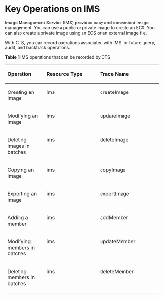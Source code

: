 # Key Operations on IMS<a name="en-us_topic_0100236047"></a>

Image Management Service \(IMS\) provides easy and convenient image management. You can use a public or private image to create an ECS. You can also create a private image using an ECS or an external image file.

With CTS, you can record operations associated with IMS for future query, audit, and backtrack operations.

**Table  1**  IMS operations that can be recorded by CTS

<a name="table30216176152351"></a>
<table><thead align="left"><tr id="r24a7c521090a4f9582cde9233b0fddb4"><th class="cellrowborder" valign="top" width="25.430000000000003%" id="mcps1.2.4.1.1"><p id="a06c79d9abeb64efc88fda32dfc49329a"><a name="a06c79d9abeb64efc88fda32dfc49329a"></a><a name="a06c79d9abeb64efc88fda32dfc49329a"></a><strong id="b842352706103557"><a name="b842352706103557"></a><a name="b842352706103557"></a>Operation</strong></p>
</th>
<th class="cellrowborder" valign="top" width="34.78%" id="mcps1.2.4.1.2"><p id="ac4fb23b3248346c4830a6c354a8ddf40"><a name="ac4fb23b3248346c4830a6c354a8ddf40"></a><a name="ac4fb23b3248346c4830a6c354a8ddf40"></a><strong id="b84235270610360"><a name="b84235270610360"></a><a name="b84235270610360"></a>Resource Type</strong></p>
</th>
<th class="cellrowborder" valign="top" width="39.79%" id="mcps1.2.4.1.3"><p id="ac0df6ba904f44e1e9724bd48c8dcae1f"><a name="ac0df6ba904f44e1e9724bd48c8dcae1f"></a><a name="ac0df6ba904f44e1e9724bd48c8dcae1f"></a><strong id="b842352706182955"><a name="b842352706182955"></a><a name="b842352706182955"></a>Trace Name</strong></p>
</th>
</tr>
</thead>
<tbody><tr id="r0f13d2aa9f7d41d9ac2ce53312a31a86"><td class="cellrowborder" valign="top" width="25.430000000000003%" headers="mcps1.2.4.1.1 "><p id="aee64c52613004576b71ceb3da7099776"><a name="aee64c52613004576b71ceb3da7099776"></a><a name="aee64c52613004576b71ceb3da7099776"></a>Creating an image</p>
</td>
<td class="cellrowborder" valign="top" width="34.78%" headers="mcps1.2.4.1.2 "><p id="a7fe34a002b4d431aacf2405560586738"><a name="a7fe34a002b4d431aacf2405560586738"></a><a name="a7fe34a002b4d431aacf2405560586738"></a>ims</p>
</td>
<td class="cellrowborder" valign="top" width="39.79%" headers="mcps1.2.4.1.3 "><p id="a76ef900cf70146c7985b5d5d2b9b4d7e"><a name="a76ef900cf70146c7985b5d5d2b9b4d7e"></a><a name="a76ef900cf70146c7985b5d5d2b9b4d7e"></a>createImage</p>
</td>
</tr>
<tr id="r53d48c46bc55413b9b1eafc7c126dc33"><td class="cellrowborder" valign="top" width="25.430000000000003%" headers="mcps1.2.4.1.1 "><p id="ac9055e7de1e54f1e8065df9c61f810c9"><a name="ac9055e7de1e54f1e8065df9c61f810c9"></a><a name="ac9055e7de1e54f1e8065df9c61f810c9"></a>Modifying an image</p>
</td>
<td class="cellrowborder" valign="top" width="34.78%" headers="mcps1.2.4.1.2 "><p id="ac451afb71b684ca7bbed47740b32c425"><a name="ac451afb71b684ca7bbed47740b32c425"></a><a name="ac451afb71b684ca7bbed47740b32c425"></a>ims</p>
</td>
<td class="cellrowborder" valign="top" width="39.79%" headers="mcps1.2.4.1.3 "><p id="ac85cae18d2184343ad8d6dfc62b6ec00"><a name="ac85cae18d2184343ad8d6dfc62b6ec00"></a><a name="ac85cae18d2184343ad8d6dfc62b6ec00"></a>updateImage</p>
</td>
</tr>
<tr id="r6cc45701d9904d0cb51cb2f02025c5b7"><td class="cellrowborder" valign="top" width="25.430000000000003%" headers="mcps1.2.4.1.1 "><p id="aac60dc974bf84940b0849be37a9c2c15"><a name="aac60dc974bf84940b0849be37a9c2c15"></a><a name="aac60dc974bf84940b0849be37a9c2c15"></a>Deleting images in batches</p>
</td>
<td class="cellrowborder" valign="top" width="34.78%" headers="mcps1.2.4.1.2 "><p id="aa23006c48a4a437599361791d9b229cb"><a name="aa23006c48a4a437599361791d9b229cb"></a><a name="aa23006c48a4a437599361791d9b229cb"></a>ims</p>
</td>
<td class="cellrowborder" valign="top" width="39.79%" headers="mcps1.2.4.1.3 "><p id="a4a88e5dd63c143f8877c9deb37b3008d"><a name="a4a88e5dd63c143f8877c9deb37b3008d"></a><a name="a4a88e5dd63c143f8877c9deb37b3008d"></a>deleteImage</p>
</td>
</tr>
<tr id="r27427b607278461ab777e92aaec44245"><td class="cellrowborder" valign="top" width="25.430000000000003%" headers="mcps1.2.4.1.1 "><p id="aa52db0352e674718b1d70dbf51471586"><a name="aa52db0352e674718b1d70dbf51471586"></a><a name="aa52db0352e674718b1d70dbf51471586"></a>Copying an image</p>
</td>
<td class="cellrowborder" valign="top" width="34.78%" headers="mcps1.2.4.1.2 "><p id="a8b409972b65f477f9df3b6a965a10081"><a name="a8b409972b65f477f9df3b6a965a10081"></a><a name="a8b409972b65f477f9df3b6a965a10081"></a>ims</p>
</td>
<td class="cellrowborder" valign="top" width="39.79%" headers="mcps1.2.4.1.3 "><p id="a67a0b1d69b2741fc8fe9a8c261e0e865"><a name="a67a0b1d69b2741fc8fe9a8c261e0e865"></a><a name="a67a0b1d69b2741fc8fe9a8c261e0e865"></a>copyImage</p>
</td>
</tr>
<tr id="r1b2ffef365d64672877e8f0713d6bcac"><td class="cellrowborder" valign="top" width="25.430000000000003%" headers="mcps1.2.4.1.1 "><p id="a08b307d9af314ec6b8b0281eaaf5aecc"><a name="a08b307d9af314ec6b8b0281eaaf5aecc"></a><a name="a08b307d9af314ec6b8b0281eaaf5aecc"></a>Exporting an image</p>
</td>
<td class="cellrowborder" valign="top" width="34.78%" headers="mcps1.2.4.1.2 "><p id="a9b8c2e6848404cd6bdb4ec6559f6d9de"><a name="a9b8c2e6848404cd6bdb4ec6559f6d9de"></a><a name="a9b8c2e6848404cd6bdb4ec6559f6d9de"></a>ims</p>
</td>
<td class="cellrowborder" valign="top" width="39.79%" headers="mcps1.2.4.1.3 "><p id="a949619d44c434648bc163911595cc797"><a name="a949619d44c434648bc163911595cc797"></a><a name="a949619d44c434648bc163911595cc797"></a>exportImage</p>
</td>
</tr>
<tr id="r3cb55fb9319c4ff79d99343d274c77cc"><td class="cellrowborder" valign="top" width="25.430000000000003%" headers="mcps1.2.4.1.1 "><p id="a2dbe1c778707470597a426ac5d0c9143"><a name="a2dbe1c778707470597a426ac5d0c9143"></a><a name="a2dbe1c778707470597a426ac5d0c9143"></a>Adding a member</p>
</td>
<td class="cellrowborder" valign="top" width="34.78%" headers="mcps1.2.4.1.2 "><p id="a9602d013117646a4b9a25e664aa1ff04"><a name="a9602d013117646a4b9a25e664aa1ff04"></a><a name="a9602d013117646a4b9a25e664aa1ff04"></a>ims</p>
</td>
<td class="cellrowborder" valign="top" width="39.79%" headers="mcps1.2.4.1.3 "><p id="ae4a1da94091a400c82453bbd855a333a"><a name="ae4a1da94091a400c82453bbd855a333a"></a><a name="ae4a1da94091a400c82453bbd855a333a"></a>addMember</p>
</td>
</tr>
<tr id="re3d3cba9f27142ecbdc7be06740b3f01"><td class="cellrowborder" valign="top" width="25.430000000000003%" headers="mcps1.2.4.1.1 "><p id="a96645e41e2ac463e811b2803dec7c472"><a name="a96645e41e2ac463e811b2803dec7c472"></a><a name="a96645e41e2ac463e811b2803dec7c472"></a>Modifying members in batches</p>
</td>
<td class="cellrowborder" valign="top" width="34.78%" headers="mcps1.2.4.1.2 "><p id="aca2d6c719f7c453bbd2fcc27f847e1e9"><a name="aca2d6c719f7c453bbd2fcc27f847e1e9"></a><a name="aca2d6c719f7c453bbd2fcc27f847e1e9"></a>ims</p>
</td>
<td class="cellrowborder" valign="top" width="39.79%" headers="mcps1.2.4.1.3 "><p id="a01d3292ac7bf46daac9d901979a5bb9d"><a name="a01d3292ac7bf46daac9d901979a5bb9d"></a><a name="a01d3292ac7bf46daac9d901979a5bb9d"></a>updateMember</p>
</td>
</tr>
<tr id="r78daa1c8577940109a1cbd8b5111fdc9"><td class="cellrowborder" valign="top" width="25.430000000000003%" headers="mcps1.2.4.1.1 "><p id="a07ae0ce21ba5446781cc624ef33f09a5"><a name="a07ae0ce21ba5446781cc624ef33f09a5"></a><a name="a07ae0ce21ba5446781cc624ef33f09a5"></a>Deleting members in batches</p>
</td>
<td class="cellrowborder" valign="top" width="34.78%" headers="mcps1.2.4.1.2 "><p id="aaa10e17d522f4968a4ee7f4f15dbe0db"><a name="aaa10e17d522f4968a4ee7f4f15dbe0db"></a><a name="aaa10e17d522f4968a4ee7f4f15dbe0db"></a>ims</p>
</td>
<td class="cellrowborder" valign="top" width="39.79%" headers="mcps1.2.4.1.3 "><p id="en-us_topic_0100240378_p37834193922"><a name="en-us_topic_0100240378_p37834193922"></a><a name="en-us_topic_0100240378_p37834193922"></a>deleteMember</p>
</td>
</tr>
</tbody>
</table>

